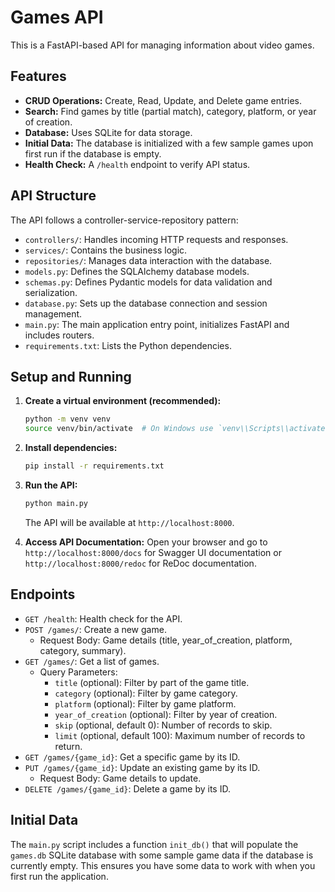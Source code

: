 # Games API

This is a FastAPI-based API for managing information about video games.

## Features

*   **CRUD Operations:** Create, Read, Update, and Delete game entries.
*   **Search:** Find games by title (partial match), category, platform, or year of creation.
*   **Database:** Uses SQLite for data storage.
*   **Initial Data:** The database is initialized with a few sample games upon first run if the database is empty.
*   **Health Check:** A `/health` endpoint to verify API status.

## API Structure

The API follows a controller-service-repository pattern:

*   `controllers/`: Handles incoming HTTP requests and responses.
*   `services/`: Contains the business logic.
*   `repositories/`: Manages data interaction with the database.
*   `models.py`: Defines the SQLAlchemy database models.
*   `schemas.py`: Defines Pydantic models for data validation and serialization.
*   `database.py`: Sets up the database connection and session management.
*   `main.py`: The main application entry point, initializes FastAPI and includes routers.
*   `requirements.txt`: Lists the Python dependencies.

## Setup and Running

1.  **Create a virtual environment (recommended):**
    ```bash
    python -m venv venv
    source venv/bin/activate  # On Windows use `venv\\Scripts\\activate`
    ```

2.  **Install dependencies:**
    ```bash
    pip install -r requirements.txt
    ```

3.  **Run the API:**
    ```bash
    python main.py
    ```
    The API will be available at `http://localhost:8000`.

4.  **Access API Documentation:**
    Open your browser and go to `http://localhost:8000/docs` for Swagger UI documentation or `http://localhost:8000/redoc` for ReDoc documentation.

## Endpoints

*   `GET /health`: Health check for the API.
*   `POST /games/`: Create a new game.
    *   Request Body: Game details (title, year\_of\_creation, platform, category, summary).
*   `GET /games/`: Get a list of games.
    *   Query Parameters:
        *   `title` (optional): Filter by part of the game title.
        *   `category` (optional): Filter by game category.
        *   `platform` (optional): Filter by game platform.
        *   `year_of_creation` (optional): Filter by year of creation.
        *   `skip` (optional, default 0): Number of records to skip.
        *   `limit` (optional, default 100): Maximum number of records to return.
*   `GET /games/{game_id}`: Get a specific game by its ID.
*   `PUT /games/{game_id}`: Update an existing game by its ID.
    *   Request Body: Game details to update.
*   `DELETE /games/{game_id}`: Delete a game by its ID.

## Initial Data

The `main.py` script includes a function `init_db()` that will populate the `games.db` SQLite database with some sample game data if the database is currently empty. This ensures you have some data to work with when you first run the application.
